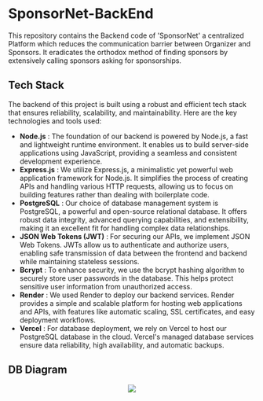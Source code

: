 # SponsorNet-BackEnd
This repository contains the Backend code of 'SponsorNet' a centralized Platform which reduces the communication barrier between Organizer and Sponsors. It eradicates the orthodox method of finding sponsors by extensively calling sponsors asking for sponsorships.

## Tech Stack
The backend of this project is built using a robust and efficient tech stack that ensures reliability, scalability, and maintainability. Here are the key technologies and tools used:
- **Node.js** : The foundation of our backend is powered by Node.js, a fast and lightweight runtime environment. It enables us to build server-side applications using JavaScript, providing a seamless and consistent development experience.
- **Express.js** : We utilize Express.js, a minimalistic yet powerful web application framework for Node.js. It simplifies the process of creating APIs and handling various HTTP requests, allowing us to focus on building features rather than dealing with boilerplate code.
- **PostgreSQL** : Our choice of database management system is PostgreSQL, a powerful and open-source relational database. It offers robust data integrity, advanced querying capabilities, and extensibility, making it an excellent fit for handling complex data relationships.
- **JSON Web Tokens (JWT)** : For securing our APIs, we implement JSON Web Tokens. JWTs allow us to authenticate and authorize users, enabling safe transmission of data between the frontend and backend while maintaining stateless sessions.
- **Bcrypt** : To enhance security, we use the bcrypt hashing algorithm to securely store user passwords in the database. This helps protect sensitive user information from unauthorized access.
- **Render** : We used Render to deploy our backend services. Render provides a simple and scalable platform for hosting web applications and APIs, with features like automatic scaling, SSL certificates, and easy deployment workflows.
- **Vercel** : For database deployment, we rely on Vercel to host our PostgreSQL database in the cloud. Vercel's managed database services ensure data reliability, high availability, and automatic backups.

## DB Diagram
<p align="center">
  <img src="https://github.com/kishanlalchoudhary/SponsorNet-BackEnd/assets/107745828/202903d4-b14f-407c-b735-36899988dadf"></img>
</p>
